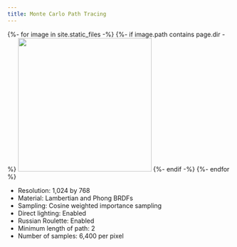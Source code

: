 ```yaml
---
title: Monte Carlo Path Tracing
---
```

{%- for image in site.static_files -%}
{%- if image.path contains page.dir -%}
<img src="{{ image.path }}" width="300"> 
{%- endif -%}
{%- endfor %}

* Resolution: 1,024 by 768
* Material: Lambertian and Phong BRDFs
* Sampling: Cosine weighted importance sampling
* Direct lighting: Enabled
* Russian Roulette: Enabled
* Minimum length of path: 2
* Number of samples: 6,400 per pixel
